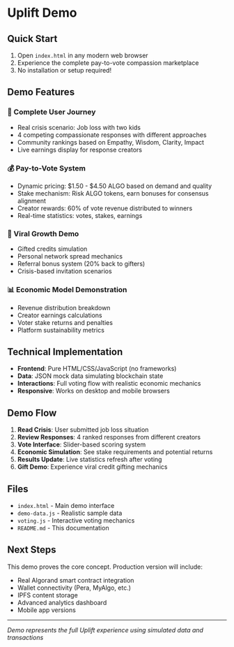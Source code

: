 # Uplift Demo

## Quick Start
1. Open `index.html` in any modern web browser
2. Experience the complete pay-to-vote compassion marketplace
3. No installation or setup required!

## Demo Features

### 🎯 Complete User Journey
- Real crisis scenario: Job loss with two kids
- 4 competing compassionate responses with different approaches
- Community rankings based on Empathy, Wisdom, Clarity, Impact
- Live earnings display for response creators

### 💰 Pay-to-Vote System
- Dynamic pricing: $1.50 - $4.50 ALGO based on demand and quality
- Stake mechanism: Risk ALGO tokens, earn bonuses for consensus alignment
- Creator rewards: 60% of vote revenue distributed to winners
- Real-time statistics: votes, stakes, earnings

### 🎁 Viral Growth Demo
- Gifted credits simulation
- Personal network spread mechanics
- Referral bonus system (20% back to gifters)
- Crisis-based invitation scenarios

### 📊 Economic Model Demonstration  
- Revenue distribution breakdown
- Creator earnings calculations
- Voter stake returns and penalties
- Platform sustainability metrics

## Technical Implementation
- **Frontend**: Pure HTML/CSS/JavaScript (no frameworks)
- **Data**: JSON mock data simulating blockchain state
- **Interactions**: Full voting flow with realistic economic mechanics
- **Responsive**: Works on desktop and mobile browsers

## Demo Flow
1. **Read Crisis**: User submitted job loss situation
2. **Review Responses**: 4 ranked responses from different creators
3. **Vote Interface**: Slider-based scoring system
4. **Economic Simulation**: See stake requirements and potential returns
5. **Results Update**: Live statistics refresh after voting
6. **Gift Demo**: Experience viral credit gifting mechanics

## Files
- `index.html` - Main demo interface
- `demo-data.js` - Realistic sample data
- `voting.js` - Interactive voting mechanics
- `README.md` - This documentation

## Next Steps
This demo proves the core concept. Production version will include:
- Real Algorand smart contract integration
- Wallet connectivity (Pera, MyAlgo, etc.)
- IPFS content storage
- Advanced analytics dashboard
- Mobile app versions

---

*Demo represents the full Uplift experience using simulated data and transactions*